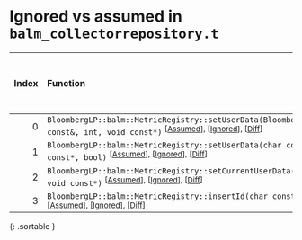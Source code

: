 # Ignored vs assumed in `balm_collectorrepository.t`

<script src="../sorttable.js"></script>

|   Index | Function                                                                                                                                                                                        |   Difference in number of lines |   Function size difference in bytes | Number of lines in assumed build   | Number of bytes in assumed build   | Number of lines in ignored build   | Number of bytes in ignored build   |
|--------:|:------------------------------------------------------------------------------------------------------------------------------------------------------------------------------------------------|--------------------------------:|------------------------------------:|:-----------------------------------|:-----------------------------------|:-----------------------------------|:-----------------------------------|
|       0 | `BloombergLP::balm::MetricRegistry::setUserData(BloombergLP::balm::MetricId const&, int, void const*)` <sup>\[[Assumed](0.assume.s.txt)\], \[[Ignored](0.none.s.txt)\], \[[Diff](0.diff.html)\] |                               1 |                                   0 | 144                                | 4,311,776                          | 144                                | 4,311,792                          |
|       1 | `BloombergLP::balm::MetricRegistry::setUserData(char const*, int, void const*, bool)` <sup>\[[Assumed](1.assume.s.txt)\], \[[Ignored](1.none.s.txt)\], \[[Diff](1.diff.html)\]                  |                               1 |                                   0 | 752                                | 4,311,920                          | 752                                | 4,311,936                          |
|       2 | `BloombergLP::balm::MetricRegistry::setCurrentUserData(char const*, int, void const*)` <sup>\[[Assumed](2.assume.s.txt)\], \[[Ignored](2.none.s.txt)\], \[[Diff](2.diff.html)\]                 |                              -2 |                                   0 | 304                                | 4,307,472                          | 304                                | 4,307,488                          |
|       3 | `BloombergLP::balm::MetricRegistry::insertId(char const*, char const*)` <sup>\[[Assumed](3.assume.s.txt)\], \[[Ignored](3.none.s.txt)\], \[[Diff](3.diff.html)\]                                |                              -3 |                                 -16 | 1,520                              | 4,305,504                          | 1,536                              | 4,305,504                          |
{: .sortable }
